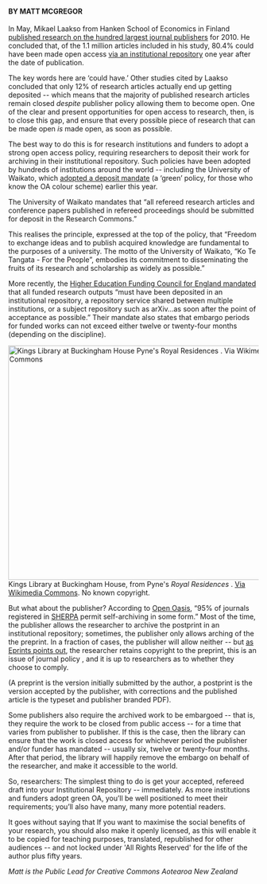 <html><body><h4>BY MATT MCGREGOR</h4>

In May, Mikael Laakso from Hanken School of Economics in Finland <a href="http://www.openaccesspublishing.org/green1/Lakso2014-GreenOAPoliciesAcceptedVersion.pdf" target="_blank">published research on the hundred largest journal publishers</a> for 2010. He concluded that, of the 1.1 million articles included in his study, 80.4% could have been made open access <a title="Institutional Repositories 101" href="http://nzcommons.org.nz/project/institutional-repositories-101/">via an institutional repository</a> one year after the date of publication.



The key words here are ‘could have.’ Other studies cited by Laakso concluded that only 12% of research articles actually end up getting deposited -- which means that the majority of published research articles remain closed <i>despite</i> publisher policy allowing them to become open. One of the clear and present opportunities for open access to research, then, is to close this gap, and ensure that every possible piece of research that can be made open <em>is </em>made open, as soon as possible.



The best way to do this is for research institutions and funders to adopt a strong open access policy, requiring researchers to deposit their work for archiving in their institutional repository. Such policies have been adopted by hundreds of institutions around the world -- including the University of Waikato, which <a href="http://www.waikato.ac.nz/news-events/media/2014/03university-of-waikato-approves-open-access-mandate-guidelines.shtml" target="_blank">adopted a deposit mandate</a> (a ‘green’ policy, for those who know the OA colour scheme) earlier this year.



The University of Waikato mandates that “all refereed research articles and conference papers published in refereed proceedings should be submitted for deposit in the Research Commons.”



This realises the principle, expressed at the top of the policy, that “Freedom to exchange ideas and to publish acquired knowledge are fundamental to the purposes of a university. The motto of the University of Waikato, “Ko Te Tangata - For the People”, embodies its commitment to disseminating the fruits of its research and scholarship as widely as possible.”



More recently, the <a href="http://www.hefce.ac.uk/pubs/year/2014/201407/#d.en.86771" target="_blank">Higher Education Funding Council for England mandated</a> that all funded research outputs “must have been deposited in an institutional repository, a repository service shared between multiple institutions, or a subject repository such as arXiv…as soon after the point of acceptance as possible.” Their mandate also states that embargo periods for funded works can not exceed either twelve or twenty-four months (depending on the discipline).



<a href="/wp-content/uploads/2014/09/Pynekingslibrarybuckinghamhouse_edited.jpg"><img class="size-full wp-image-362" src="/wp-content/uploads/2014/09/Pynekingslibrarybuckinghamhouse_edited.jpg" alt="Kings Library at Buckingham House Pyne's Royal Residences . Via Wikimedia Commons" width="564" height="471"></a> Kings Library at Buckingham House, from Pyne's <em>Royal Residences</em> . <a href="http://commons.wikimedia.org/wiki/File:Pynekingslibrarybuckinghamhouse_edited.jpg" target="_blank">Via Wikimedia Commons</a>. No known copyright.



But what about the publisher? According to <a href="http://www.openoasis.org/index.php?option=com_content&amp;view=article&amp;id=552&amp;Itemid=375" target="_blank">Open Oasis</a>, “95% of journals registered in <a href="http://www.sherpa.ac.uk/romeo.php">SHERPA</a> permit self-archiving in some form.” Most of the time, the publisher allows the researcher to archive the postprint in an institutional repository; sometimes, the publisher only allows arching of the the preprint. In a fraction of cases, the publisher will allow neither -- but <a href="http://www.eprints.org/openaccess/self-faq/#publisher-forbids" target="_blank">as Eprints points out</a>, the researcher retains copyright to the preprint, this is an issue of journal policy , and it is up to researchers as to whether they choose to comply.



(A preprint is the version initially submitted by the author, a postprint is the version accepted by the publisher, with corrections and the published article is the typeset and publisher branded PDF).



Some publishers also require the archived work to be embargoed -- that is, they require the work to be closed from public access -- for a time that varies from publisher to publisher. If this is the case, then the library can ensure that the work is closed access for whichever period the publisher and/or funder has mandated -- usually six, twelve or twenty-four months. After that period, the library will happily remove the embargo on behalf of the researcher, and make it accessible to the world.



So, researchers: The simplest thing to do is get your accepted, refereed draft into your Institutional Repository -- immediately. As more institutions and funders adopt green OA, you’ll be well positioned to meet their requirements; you’ll also have many, many more potential readers.



It goes without saying that If you want to maximise the social benefits of your research, you should also make it openly licensed, as this will enable it to be copied for teaching purposes, translated, republished for other audiences -- and not locked under 'All Rights Reserved' for the life of the author plus fifty years.



<em>Matt is the Public Lead for Creative Commons Aotearoa New Zealand</em></body></html>